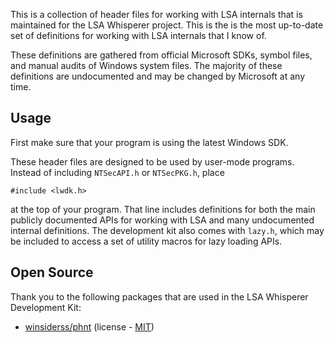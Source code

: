This is a collection of header files for working with LSA internals that is maintained for the LSA Whisperer project.
This is the is the most up-to-date set of definitions for working with LSA internals that I know of.

These definitions are gathered from official Microsoft SDKs, symbol files, and manual audits of Windows system files.
The majority of these definitions are undocumented and may be changed by Microsoft at any time.

## Usage

First make sure that your program is using the latest Windows SDK.

These header files are designed to be used by user-mode programs. Instead of including `NTSecAPI.h` or `NTSecPKG.h`, place

```
#include <lwdk.h>
```

at the top of your program.
That line includes definitions for both the main publicly documented APIs for working with LSA and many undocumented internal definitions.
The development kit also comes with `lazy.h`, which may be included to access a set of utility macros for lazy loading APIs.

## Open Source

Thank you to the following packages that are used in the LSA Whisperer Development Kit:

- [winsiderss/phnt](https://github.com/winsiderss/phnt) (license - [MIT](https://github.com/winsiderss/phnt/blob/master/LICENSE))